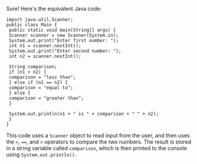 Sure! Here's the equivalent Java code:
```
import java.util.Scanner;
public class Main {
 public static void main(String[] args) {
 Scanner scanner = new Scanner(System.in);
 System.out.print("Enter first number: ");
 int n1 = scanner.nextInt();
 System.out.print("Enter second number: ");
 int n2 = scanner.nextInt();
 
 String comparison;
 if (n1 < n2) {
 comparison = "less than";
 } else if (n1 == n2) {
 comparison = "equal to";
 } else {
 comparison = "greater than";
 }
 
 System.out.println(n1 + " is " + comparison + " " + n2);
 }
}
```
This code uses a `Scanner` object to read input from the user, and then uses the `<`, `==`, and `>` operators to compare the two numbers. The result is stored in a string variable called `comparison`, which is then printed to the console using `System.out.println()`.


